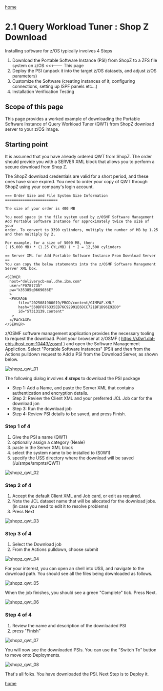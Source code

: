 [home](https://github.com/zeditor01/zowe_db2_tools/blob/main/docs/ZPDT_Build_Path.md)

# 2.1 Query Workload Tuner : Shop Z Download

Installing software for z/OS typically involves 4 Steps
1. Download the Portable Software Instance (PSI) from ShopZ to a ZFS file system on z/OS  <<<--- This page
2. Deploy the PSI (unpack it into the target z/OS datasets, and adjust z/OS parameters)
3. Customize the Software (creating instances of it, configuring connections, setting up ISPF panels etc...)
4. Installation Verification Testing 

## Scope of this page

This page provides a worked example of downloading the Portable Software Instance of Query Workload Tuner (QWT) from ShopZ download server to your z/OS image.

## Starting point

It is assumed that you have already ordered QWT from ShopZ. The order should provide you with a SERVER XML block that allows you to perform a secure download from Shop Z. 

The ShopZ download credentials are valid for a short period, and these ones have since expired. You need to order your copy of QWT through ShopZ using your company's login account.

```
=== Order Size and File System Size Information ========================
                                                                        
The size of your order is 400 MB                                        
                                                                        
You need space in the file system used by z/OSMF Software Management    
Add Portable Software Instance for approximately twice the size of your 
order. To convert to 3390 cylinders, multiply the number of MB by 1.25  
and then multiply by 2.                                                 
                                                                        
For example, for a size of 5000 MB, then:                               
( (5,000 MB) * (1.25 CYL/MB) ) * 2 = 12,500 cylinders                   
                                                                        
== Server XML for Add Portable Software Instance From Download Server ==
You can copy the below statements into the z/OSMF Software Management   
Server XML box.                                                         
                                                                        
<SERVER                                                                 
  host="deliverycb-mul.dhe.ibm.com"                                     
  user="P078t735"                                                       
  pw="k35385q0669036E"                                                  
  >                                                                     
  <PACKAGE                                                              
      file="2025081900019/PROD/content/GIMPAF.XML"                      
      hash="550DF876335EB76C92991E6DCC721BF1D96E92D0"                   
      id="ST313139.content"                                             
   >                                                                    
  </PACKAGE>                                                            
</SERVER>     

```

z/OSMF software management application provides the necessary tooling to request the download. Point your browser at z/OSMF ( https://s0w1.dal-ebis.ihost.com:10443/zosmf ) and open the Software Management Appliction. Select "Portable Software Instances" (PSI) and then from the Actions pulldown request to Add a PSI from the Download Server, as shown below.

![shopz_qwt_01](/images/shopz_qwt_01.jpg)


The following dialog involves ***4 steps*** to download the PSI package
* Step 1: Add a Name, and paste the Server XML that contains authentication and encryption details.
* Step 2: Review the Client XML and your preferred JCL Job car for the download jon
* Step 3: Run the download job
* Step 4: Review PSI details to be saved, and press Finish.


### Step 1 of 4
1. Give the PSI a name (QWT)
2. optionally assign a category (Neale)
3. paste in the Server XML block
4. select the system name to be installed to (S0W1)
5. specify the USS directory where the download will be saved (/u/smpe/smpnts/QWT)

![shopz_qwt_02](/images/shopz_qwt_02.jpg)

### Step 2 of 4
1. Accept the default Client XML and Job card, or edit as required.
2. Note the JCL dataset name that will be allocated for the download jobs. (in case you need to edit it to resolve problems)
3. Press Next 

![shopz_qwt_03](/images/shopz_qwt_03.jpg)

### Step 3 of 4
1. Select the Download job
2. From the Actions pulldown, choose submit

![shopz_qwt_04](/images/shopz_qwt_04.jpg)

For your interest, you can open an shell into USS, and navigate to the download path. You should see all the files being downloaded as follows.

![shopz_qwt_05](/images/shopz_qwt_05.jpg)

When the job finishes, you should see a green "Complete" tick. Press Next.

![shopz_qwt_06](/images/shopz_qwt_06.jpg)

### Step 4 of 4
1. Review the name and description of the downloaded PSI
2. press "Finish"

![shopz_qwt_07](/images/shopz_qwt_07.jpg)

You will now see the downloaded PSIs. You can use the "Switch To" button to move onto Deployments.

![shopz_qwt_08](/images/shopz_qwt_08.jpg)

That's all folks. You have downloaded the PSI. Next Step is to Deploy it.

[home](https://github.com/zeditor01/zowe_db2_tools/blob/main/docs/ZPDT_Build_Path.md)
